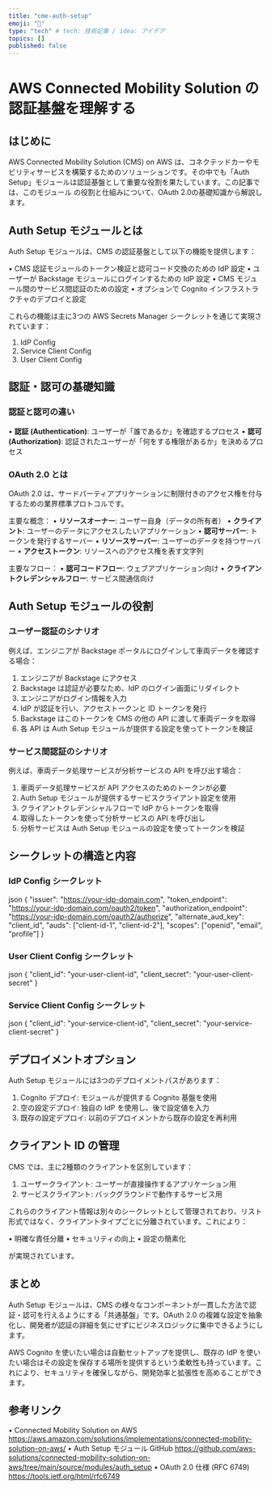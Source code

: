 ```yaml
---
title: "cme-auth-setup"
emoji: "📑"
type: "tech" # tech: 技術記事 / idea: アイデア
topics: []
published: false
---
```

# AWS Connected Mobility Solution の認証基盤を理解する

## はじめに

AWS Connected Mobility Solution (CMS) on AWS は、コネクテッドカーやモビリティサービスを構築するためのソリューションです。その中でも「Auth Setup」モジュールは認証基盤として重要な役割を果たしています。この記事では、このモジュール
の役割と仕組みについて、OAuth 2.0の基礎知識から解説します。

## Auth Setup モジュールとは

Auth Setup モジュールは、CMS の認証基盤として以下の機能を提供します：

• CMS 認証モジュールのトークン検証と認可コード交換のための IdP 設定
• ユーザーが Backstage モジュールにログインするための IdP 設定
• CMS モジュール間のサービス間認証のための設定
• オプションで Cognito インフラストラクチャのデプロイと設定

これらの機能は主に3つの AWS Secrets Manager シークレットを通じて実現されています：

1. IdP Config
2. Service Client Config
3. User Client Config

## 認証・認可の基礎知識

### 認証と認可の違い

• **認証 (Authentication)**: ユーザーが「誰であるか」を確認するプロセス
• **認可 (Authorization)**: 認証されたユーザーが「何をする権限があるか」を決めるプロセス

### OAuth 2.0 とは

OAuth 2.0 は、サードパーティアプリケーションに制限付きのアクセス権を付与するための業界標準プロトコルです。

主要な概念：
• **リソースオーナー**: ユーザー自身（データの所有者）
• **クライアント**: ユーザーのデータにアクセスしたいアプリケーション
• **認可サーバー**: トークンを発行するサーバー
• **リソースサーバー**: ユーザーのデータを持つサーバー
• **アクセストークン**: リソースへのアクセス権を表す文字列

主要なフロー：
• **認可コードフロー**: ウェブアプリケーション向け
• **クライアントクレデンシャルフロー**: サービス間通信向け

## Auth Setup モジュールの役割

### ユーザー認証のシナリオ

例えば、エンジニアが Backstage ポータルにログインして車両データを確認する場合：

1. エンジニアが Backstage にアクセス
2. Backstage は認証が必要なため、IdP のログイン画面にリダイレクト
3. エンジニアがログイン情報を入力
4. IdP が認証を行い、アクセストークンと ID トークンを発行
5. Backstage はこのトークンを CMS の他の API に渡して車両データを取得
6. 各 API は Auth Setup モジュールが提供する設定を使ってトークンを検証

### サービス間認証のシナリオ

例えば、車両データ処理サービスが分析サービスの API を呼び出す場合：

1. 車両データ処理サービスが API アクセスのためのトークンが必要
2. Auth Setup モジュールが提供するサービスクライアント設定を使用
3. クライアントクレデンシャルフローで IdP からトークンを取得
4. 取得したトークンを使って分析サービスの API を呼び出し
5. 分析サービスは Auth Setup モジュールの設定を使ってトークンを検証

## シークレットの構造と内容

### IdP Config シークレット

json
{
  "issuer": "https://your-idp-domain.com",
  "token_endpoint": "https://your-idp-domain.com/oauth2/token",
  "authorization_endpoint": "https://your-idp-domain.com/oauth2/authorize",
  "alternate_aud_key": "client_id",
  "auds": ["client-id-1", "client-id-2"],
  "scopes": ["openid", "email", "profile"]
}


### User Client Config シークレット

json
{
  "client_id": "your-user-client-id",
  "client_secret": "your-user-client-secret"
}


### Service Client Config シークレット

json
{
  "client_id": "your-service-client-id",
  "client_secret": "your-service-client-secret"
}


## デプロイメントオプション

Auth Setup モジュールには3つのデプロイメントパスがあります：

1. Cognito デプロイ: モジュールが提供する Cognito 基盤を使用
2. 空の設定デプロイ: 独自の IdP を使用し、後で設定値を入力
3. 既存の設定デプロイ: 以前のデプロイメントから既存の設定を再利用

## クライアント ID の管理

CMS では、主に2種類のクライアントを区別しています：

1. ユーザークライアント: ユーザーが直接操作するアプリケーション用
2. サービスクライアント: バックグラウンドで動作するサービス用

これらのクライアント情報は別々のシークレットとして管理されており、リスト形式ではなく、クライアントタイプごとに分離されています。これにより：

• 明確な責任分離
• セキュリティの向上
• 設定の簡素化

が実現されています。

## まとめ

Auth Setup モジュールは、CMS の様々なコンポーネントが一貫した方法で認証・認可を行えるようにする「共通基盤」です。OAuth 2.0 の複雑な設定を抽象化し、開発者が認証の詳細を気にせずにビジネスロジックに集中できるようにします。

AWS Cognito を使いたい場合は自動セットアップを提供し、既存の IdP を使いたい場合はその設定を保存する場所を提供するという柔軟性も持っています。これにより、セキュリティを確保しながら、開発効率と拡張性を高めることができます。

## 参考リンク

• Connected Mobility Solution on AWS https://aws.amazon.com/solutions/implementations/connected-mobility-solution-on-aws/
• Auth Setup モジュール GitHub https://github.com/aws-solutions/connected-mobility-solution-on-aws/tree/main/source/modules/auth_setup
• OAuth 2.0 仕様 (RFC 6749) https://tools.ietf.org/html/rfc6749